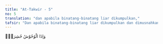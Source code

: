 ```yaml
---
title: "At-Takwir - 5"
no: 5
translation: "dan apabila binatang-binatang liar dikumpulkan,"
tafsir: "Dan apabila binatang-binatang liar dikumpulkan dan dimusnahkan."
---
```


وَاِذَا الْوُحُوْشُ حُشِرَتْۖ
